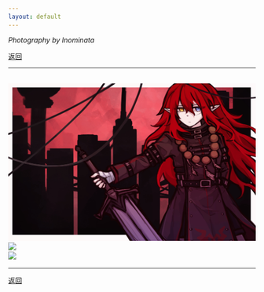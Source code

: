 ```yaml
---
layout: default
---
```


_Photography by Inominata_

[返回](../)

* * *

<br />

<img src="../docs/assets/images/watchdog.jpg" width="750" />

<br />

<img src="../docs/assets/images/cat's_world.png" width="750" />

<br />

<img src="../docs/assets/images/children_of_the_matrix.png" width="750" />

<br />

* * *

[返回](../)

<br />
